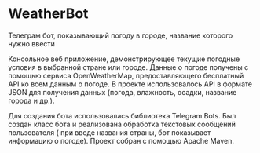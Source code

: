 # WeatherBot
Телеграм бот, показывающий погоду в городе, название которого нужно ввести

Консольное веб приложение, демонстрирующее текущие погодные условия в выбранной стране или городе. Данные о погоде получены с помощью сервиса OpenWeatherMap,
предоставляющего бесплатный API ко всем данным о погоде. В проекте использовалось API в формате JSON для получения данных (погода, влажность, осадки, название города и др.).

Для создания бота использовалась библиотека Telegram Bots. Был создан класс бота и реализована обработка текстовых сообщений пользователя ( при вводе названия страны, бот показывает информацию о погоде). 
Проект собран с помощью Apache Maven. 
